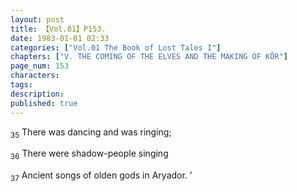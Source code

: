 ```yaml
---
layout: post
title: 【Vol.01】P153.
date: 1983-01-01 02:33
categories: ["Vol.01 The Book of Lost Tales I"]
chapters: ["V. THE COMING OF THE ELVES AND THE MAKING OF KÔR"]
page_num: 153
characters: 
tags: 
description: 
published: true
---
```


<SUB>35</SUB> There was dancing and was ringing;

<SUB>36</SUB> There were shadow-people singing

<SUB>37</SUB> Ancient songs of olden gods in Aryador. ’

